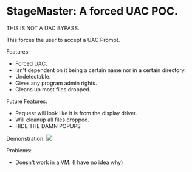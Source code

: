 # StageMaster: A forced UAC POC.

THIS IS NOT A UAC BYPASS.

This forces the user to accept a UAC Prompt.

Features: 
* Forced UAC.
* Isn't dependent on it being a certain name nor in a certain directory.
* Undetectable.
* Gives any program admin rights.
* Cleans up most files dropped.

   
Future Features:
        
* Request will look like it is from the display driver.
* Will cleanup all files dropped.
* HIDE THE DAMN POPUPS

Demonstration:
![](https://github.com/JamTester/StageMaster/blob/main/demonstration.gif)


Problems:
* Doesn't work in a VM. (I have no idea why)
